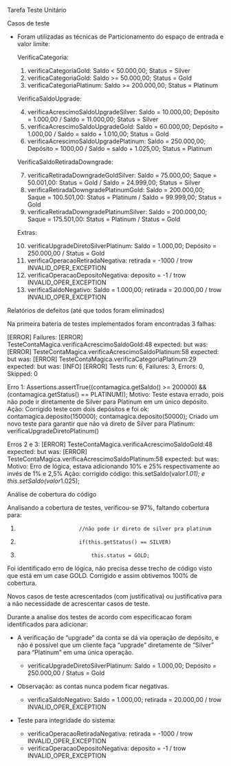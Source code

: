 Tarefa Teste Unitário

Casos de teste 
- Foram utilizadas as técnicas de Particionamento do espaço de entrada e valor limite: 

    VerificaCategoria: 

    1. verificaCategoriaGold: Saldo < 50.000,00; Status = Silver 
    2. verificaCategoriaGold: Saldo >= 50.000,00; Status = Gold 
    3. verificaCategoriaPlatinum: Saldo >= 200.000,00; Status = Platinum


    VerificaSaldoUpgrade: 

    4. verificaAcrescimoSaldoUpgradeSilver: Saldo = 10.000,00; Depósito = 1.000,00 / Saldo = 11.000,00; Status = Silver 
    5. verificaAcrescimoSaldoUpgradeGold: Saldo = 60.000,00; Depósito = 1.000,00 / Saldo = saldo + 1.010,00; Status = Gold 
    6. verificaAcrescimoSaldoUpgradePlatinum: Saldo = 250.000,00; Depósito = 1000,00 / Saldo = saldo + 1.025,00; Status = Platinum

    VerificaSaldoRetiradaDowngrade:

    7. verificaRetiradaDowngradeGoldSilver: Saldo = 75.000,00; Saque = 50.001,00: Status = Gold / Saldo = 24.999,00; Status = Silver
    8. verificaRetiradaDowngradePlatinumGold: Saldo = 200.000,00; Saque = 100.501,00: Status = Platinum / Saldo = 99.999,00; Status = Gold
    9. verificaRetiradaDowngradePlatinumSilver: Saldo = 200.000,00; Saque = 175.501,00: Status = Platinum / Status = Gold

    Extras:
    
    10. verificaUpgradeDiretoSilverPlatinum: Saldo = 1.000,00; Depósito = 250.000,00 / Status = Gold
    11. verificaOperacaoRetiradaNegativa: retirada = -1000 / trow INVALID_OPER_EXCEPTION 
    12. verificaOperacaoDepositoNegativa: deposito = -1 / trow INVALID_OPER_EXCEPTION
    13. verificaSaldoNegativo: Saldo = 1.000,00; retirada = 20.000,00 / trow INVALID_OPER_EXCEPTION 


Relatórios de defeitos (até que todos foram eliminados)

Na primeira bateria de testes implementados foram encontradas 3 falhas: 

[ERROR] Failures: 
[ERROR]   TesteContaMagica.verificaAcrescimoSaldoGold:48 expected: <true> but was: <false>
[ERROR]   TesteContaMagica.verificaAcrescimoSaldoPlatinum:58 expected: <true> but was: <false>
[ERROR]   TesteContaMagica.verificaCategoriaPlatinum:29 expected: <true> but was: <false>
[INFO] 
[ERROR] Tests run: 6, Failures: 3, Errors: 0, Skipped: 0

Erro 1: Assertions.assertTrue((contamagica.getSaldo() >= 200000) && (contamagica.getStatus() == PLATINUM));
Motivo: Teste estava errado, pois não pode ir diretamente de Silver para Platinum em um único depósito. 
Ação:  Corrigido teste com dois depósitos e foi ok:  contamagica.deposito(150000); contamagica.deposito(50000); 
Criado um novo teste para garantir que não vá direto de Silver para Platinum: verificaUpgradeDiretoPlatinum()

Erros 2 e 3: [ERROR]   TesteContaMagica.verificaAcrescimoSaldoGold:48 expected: <true> but was: <false>
                   [ERROR]   TesteContaMagica.verificaAcrescimoSaldoPlatinum:58 expected: <true> but was: <false>
Motivo: Erro de lógica, estava adicionando 10% e 25% respectivamente ao invés de 1% e 2,5%
Ação: corrigido código: this.setSaldo(valor*1.01); e this.setSaldo(valor*1.025);


Análise de cobertura do código

Analisando a cobertura de testes, verificou-se 97%, faltando cobertura para: 
1.                         //não pode ir direto de silver pra platinum
2.                         if(this.getStatus() == SILVER)
3.                             this.status = GOLD; 

Foi identificado erro de lógica, não precisa desse trecho de código visto que está em um case GOLD. Corrigido e assim obtivemos 100% de cobertura.

Novos casos de teste acrescentados (com justificativa) ou justificativa para a não necessidade de acrescentar casos de teste.

Durante a analise dos testes de acordo com especificacao foram identificados para adicionar: 

* A verificação de “upgrade” da conta se dá via operação de depósito, e não é possível que um cliente faça “upgrade” diretamente de “Silver” para “Platinum” em uma única operação.
    * verificaUpgradeDiretoSilverPlatinum: Saldo = 1.000,00; Depósito = 250.000,00 / Status = Gold 
    
* Observação: as contas nunca podem ficar negativas.
    * verificaSaldoNegativo: Saldo = 1.000,00; retirada = 20.000,00 / trow INVALID_OPER_EXCEPTION 

* Teste para integridade do sistema: 
    * verificaOperacaoRetiradaNegativa: retirada = -1000 / trow INVALID_OPER_EXCEPTION 
    * verificaOperacaoDepositoNegativa: deposito = -1 / trow INVALID_OPER_EXCEPTION









